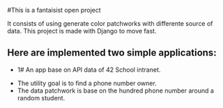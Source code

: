 #This is a fantaisist open project

It consists of using generate color patchworks with differente source of data.
This project is made with Django to move fast.

## Here are implemented two simple applications:
+ 1# An app base on API data of 42 School intranet.
- The utility goal is to find a phone number owner.
- The data patchwork is base on the hundred phone number around a random student.
